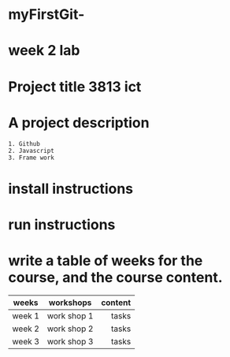 #  myFirstGit-
#  week 2 lab
#  Project title 3813 ict
#  A project description  
    1. Github
    2. Javascript 
    3. Frame work
#  install instructions
#  run instructions
#   write a table of weeks for the course, and the course content.


| weeks         | workshops     | content  |
| ------------- |:-------------:| -----:   |
| week 1        | work shop 1   |   tasks  |
| week 2        | work shop 2   |   tasks  |
| week 3        | work shop 3   |    tasks |
